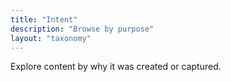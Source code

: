 ```yaml
---
title: "Intent"
description: "Browse by purpose"
layout: "taxonomy"
---
```


Explore content by why it was created or captured.